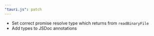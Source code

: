 ```yaml
---
"tauri.js": patch
---
```


- Set correct promise resolve type which returns from `readBinaryFile`
- Add types to JSDoc annotations
